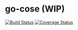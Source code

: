 # go-cose (WIP)

[![Build Status](https://travis-ci.org/g-k/go-cose.svg?branch=master)](https://travis-ci.org/g-k/go-cose)
[![Coverage Status](https://coveralls.io/repos/github/g-k/go-cose/badge.svg)](https://coveralls.io/github/g-k/go-cose)
